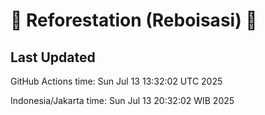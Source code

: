 
# 🌳 Reforestation (Reboisasi) 🌲

## Last Updated

GitHub Actions time: Sun Jul 13 13:32:02 UTC 2025

Indonesia/Jakarta time: Sun Jul 13 20:32:02 WIB 2025
